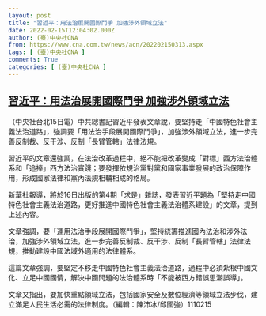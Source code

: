 ```yaml
---
layout: post
title: "習近平：用法治展開國際鬥爭 加強涉外領域立法"
date: 2022-02-15T12:04:02.000Z
author: (臺)中央社CNA
from: https://www.cna.com.tw/news/acn/202202150313.aspx
tags: [ (臺)中央社CNA ]
comments: True
categories: [ (臺)中央社CNA ]
---
```

<!--1644926642000-->
[習近平：用法治展開國際鬥爭 加強涉外領域立法](https://www.cna.com.tw/news/acn/202202150313.aspx)
------

<div>
<div></div><div><p>（中央社台北15日電）中共總書記習近平發表文章說，要堅持走「中國特色社會主義法治道路」，強調要「用法治手段展開國際鬥爭」，加強涉外領域立法，進一步完善反制裁、反干涉、反制「長臂管轄」法律法規。</p><p>習近平的文章還強調，在法治改革過程中，絕不能把改革變成「對標」西方法治體系和「追捧」西方法治實踐；要發揮依規治黨對黨和國家事業發展的政治保障作用，形成國家法律和黨內法規相輔相成的格局。</p><p>新華社報導，將於16日出版的第4期「求是」雜誌，發表習近平題為「堅持走中國特色社會主義法治道路，更好推進中國特色社會主義法治體系建設」的文章，提到上述內容。</p><p>文章強調，要「運用法治手段展開國際鬥爭」，堅持統籌推進國內法治和涉外法治，加強涉外領域立法，進一步完善反制裁、反干涉、反制「長臂管轄」法律法規，推動建設中國法域外適用的法律體系。</p><p>這篇文章強調，要堅定不移走中國特色社會主義法治道路，過程中必須紮根中國文化、立足中國國情，解決中國問題的法治體系時「不能被西方錯誤思潮誤導」。</p><p>文章又指出，要加快重點領域立法，包括國家安全及數位經濟等領域立法步伐，建立滿足人民生活必需的法律制度。（編輯：陳沛冰/邱國強）1110215</p></div>
</div>
